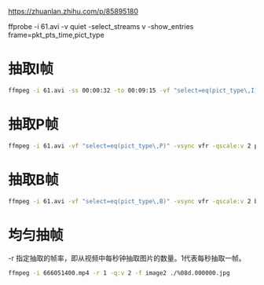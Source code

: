 https://zhuanlan.zhihu.com/p/85895180

ffprobe -i 61.avi -v quiet -select_streams v -show_entries frame=pkt_pts_time,pict_type

# 抽取I帧
```bash
ffmpeg -i 61.avi -ss 00:00:32 -to 00:09:15 -vf "select=eq(pict_type\,I)" -vsync vfr -qscale:v 2 output/%08d.png
```

# 抽取P帧

```bash
ffmpeg -i 61.avi -vf "select=eq(pict_type\,P)" -vsync vfr -qscale:v 2 p-output/%08d.png
```

# 抽取B帧

```bash
ffmpeg -i 61.avi -vf "select=eq(pict_type\,B)" -vsync vfr -qscale:v 2 b-output/%08d.png
```



# 均匀抽帧

-r 指定抽取的帧率，即从视频中每秒钟抽取图片的数量。1代表每秒抽取一帧。
```bash
ffmpeg -i 666051400.mp4 -r 1 -q:v 2 -f image2 ./%08d.000000.jpg
```